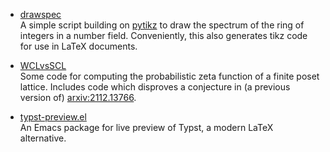 + [drawspec](https://github.com/havarddj/drawspec) \
A simple script building on [pytikz](https://github.com/allefeld/pytikz) to draw the spectrum of the ring of integers in a number field. Conveniently, this also generates tikz code for use in LaTeX documents.
+ [WCLvsSCL](https://github.com/havarddj/WCLvsSCL) \
Some code for computing the probabilistic zeta function of a finite poset lattice. Includes code which disproves a conjecture in (a previous version of) [arxiv:2112.13766](https://arxiv.org/abs/2112.13766). 
	    
+ [typst-preview.el](https://github.com/havarddj/typst-preview.el) \
An Emacs package for live preview of Typst, a modern LaTeX alternative.
